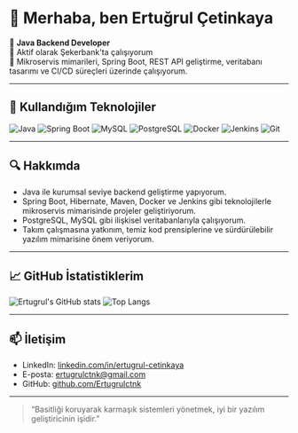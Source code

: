 # 👋 Merhaba, ben Ertuğrul Çetinkaya

🎯 **Java Backend Developer**  
💼 Aktif olarak Şekerbank'ta çalışıyorum  
🔧 Mikroservis mimarileri, Spring Boot, REST API geliştirme, veritabanı tasarımı ve CI/CD süreçleri üzerinde çalışıyorum.

---

## 🔧 Kullandığım Teknolojiler

![Java](https://img.shields.io/badge/Java-ED8B00?style=for-the-badge&logo=openjdk&logoColor=white)
![Spring Boot](https://img.shields.io/badge/Spring_Boot-6DB33F?style=for-the-badge&logo=spring-boot&logoColor=white)
![MySQL](https://img.shields.io/badge/MySQL-005C84?style=for-the-badge&logo=mysql&logoColor=white)
![PostgreSQL](https://img.shields.io/badge/PostgreSQL-316192?style=for-the-badge&logo=postgresql&logoColor=white)
![Docker](https://img.shields.io/badge/Docker-2496ED?style=for-the-badge&logo=docker&logoColor=white)
![Jenkins](https://img.shields.io/badge/Jenkins-D24939?style=for-the-badge&logo=jenkins&logoColor=white)
![Git](https://img.shields.io/badge/Git-F05032?style=for-the-badge&logo=git&logoColor=white)

---

## 🔍 Hakkımda

- Java ile kurumsal seviye backend geliştirme yapıyorum.  
- Spring Boot, Hibernate, Maven, Docker ve Jenkins gibi teknolojilerle mikroservis mimarisinde projeler geliştiriyorum.  
- PostgreSQL, MySQL gibi ilişkisel veritabanlarıyla çalışıyorum.  
- Takım çalışmasına yatkınım, temiz kod prensiplerine ve sürdürülebilir yazılım mimarisine önem veriyorum.  

---

## 📈 GitHub İstatistiklerim

![Ertugrul's GitHub stats](https://github-readme-stats.vercel.app/api?username=Ertugrulctnk&show_icons=true&theme=radical&hide_rank=false)
![Top Langs](https://github-readme-stats.vercel.app/api/top-langs/?username=Ertugrulctnk&layout=compact&theme=radical)

---

## 📫 İletişim

- LinkedIn: [linkedin.com/in/ertugrul-cetinkaya](https://www.linkedin.com/in/ertugrul-cetinkaya/)
- E-posta: ertugrulctnk@gmail.com  
- GitHub: [github.com/Ertugrulctnk](https://github.com/Ertugrulctnk)

---

> “Basitliği koruyarak karmaşık sistemleri yönetmek, iyi bir yazılım geliştiricinin işidir.”
